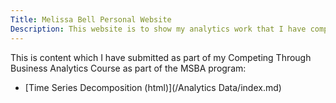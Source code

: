 ```yaml
---
Title: Melissa Bell Personal Website
Description: This website is to show my analytics work that I have completed in my Competing Through Business Analytics course at The College of William and Mary.  
---
```


This is content which I have submitted as part of my Competing Through Business Analytics Course as part of the MSBA program:
- [Time Series Decomposition (html)](/Analytics Data/index.md)
